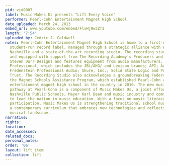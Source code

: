 ```yaml
---
pid: vid0007
label: Music Makes Us presents "Lift Every Voice"
performer: Pearl-Cohn Entertainment Magnet High School
date_uploaded: March 24, 2013
embed_url: www.youtube.com/embed/FlvHj9w3ZTI
length: '7:54'
uploaded_by: Cedric J. Caldwell
notes: Pearl-Cohn Entertainment Magnet High School is home to a first-of-its-kind
  student-run record label, managed through a strategic alliance with Warner Music
  Nashville and a state-of-the-art recording studio. The recording studio is designed
  and equipped with support from The Recording Academy's Producers and Engineers Wing,
  Steven Durr Designs and features equipment from audio manufacturers, including Harman
  Professional, which includes the JBL/AKG/ and Lexicon brands; API; Audio-Technica;
  Fredenstein Professional Audio; Shure, Inc.; Solid State Logic and Prometheus Charitable
  Trust. The Recording Studio also acknowledges a groundbreaking Federal grant from
  the Magnet Schools Assistance Program, which established Pearl-Cohn as the only
  entertainment magnet high school in the country in 2010. The new music industry
  pathway at Pearl-Cohn is a component of Music Makes Us, a joint effort of Metro
  Nashville Public Schools, Mayor Karl Dean and music industry and community leaders,
  to lead the nation in music education. With a focus on music literacy and student
  participation, Music Makes Us is strengthening traditional school music while adding
  a contemporary curriculum that embraces new technologies and reflects a diverse
  musical landscape.
narrative: 
rights: 
location: 
date_accessed: 
related_docs: 
personal_notes: 
order: '06'
layout: lift_item
collection: lift
---
```

